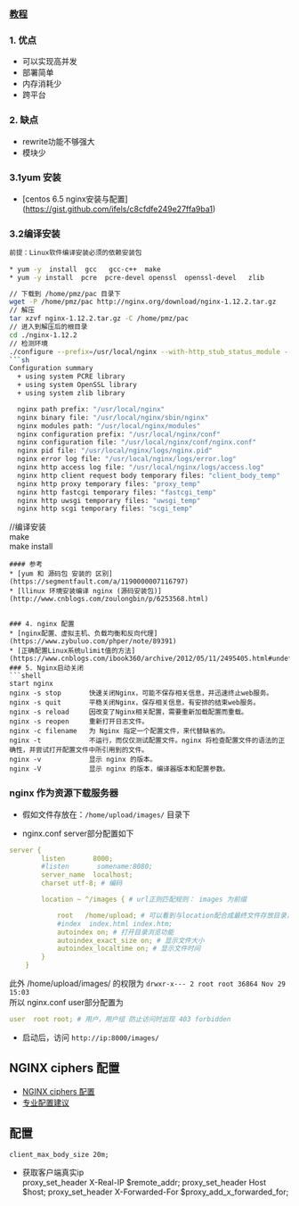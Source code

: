 ### [教程](https://linux.cn/article-4279-1.html)
### 1. 优点
* 可以实现高并发
* 部署简单
* 内存消耗少
* 跨平台

### 2. 缺点
* rewrite功能不够强大
* 模块少

### 3.1yum 安装
* [centos 6.5 nginx安装与配置]
(https://gist.github.com/ifels/c8cfdfe249e27ffa9ba1)


### 3.2编译安装

```sh
前提：Linux软件编译安装必须的依赖安装包  
 
* yum -y  install  gcc   gcc-c++  make 
* yum -y install  pcre  pcre-devel openssl  openssl-devel   zlib 

// 下载到 /home/pmz/pac 目录下
wget -P /home/pmz/pac http://nginx.org/download/nginx-1.12.2.tar.gz
// 解压 
tar xzvf nginx-1.12.2.tar.gz -C /home/pmz/pac
// 进入到解压后的根目录
cd ./nginx-1.12.2
// 检测环境
./configure --prefix=/usr/local/nginx --with-http_stub_status_module --with-http_ssl_module --with-pcre
```sh
Configuration summary
  + using system PCRE library
  + using system OpenSSL library
  + using system zlib library

  nginx path prefix: "/usr/local/nginx"
  nginx binary file: "/usr/local/nginx/sbin/nginx"
  nginx modules path: "/usr/local/nginx/modules"
  nginx configuration prefix: "/usr/local/nginx/conf"
  nginx configuration file: "/usr/local/nginx/conf/nginx.conf"
  nginx pid file: "/usr/local/nginx/logs/nginx.pid"
  nginx error log file: "/usr/local/nginx/logs/error.log"
  nginx http access log file: "/usr/local/nginx/logs/access.log"
  nginx http client request body temporary files: "client_body_temp"
  nginx http proxy temporary files: "proxy_temp"
  nginx http fastcgi temporary files: "fastcgi_temp"
  nginx http uwsgi temporary files: "uwsgi_temp"
  nginx http scgi temporary files: "scgi_temp"

```
//编译安装  
make   
make install

```
#### 参考
* [yum 和 源码包 安装的 区别](https://segmentfault.com/a/1190000007116797)
* [llinux 环境安装编译 nginx (源码安装包)](http://www.cnblogs.com/zoulongbin/p/6253568.html)


### 4. nginx 配置
* [nginx配置、虚拟主机、负载均衡和反向代理](https://www.zybuluo.com/phper/note/89391)
* [正确配置Linux系统ulimit值的方法](https://www.cnblogs.com/ibook360/archive/2012/05/11/2495405.html#undefined)
### 5. Nginx启动关闭
```shell
start nginx
nginx -s stop       快速关闭Nginx，可能不保存相关信息，并迅速终止web服务。
nginx -s quit       平稳关闭Nginx，保存相关信息，有安排的结束web服务。
nginx -s reload     因改变了Nginx相关配置，需要重新加载配置而重载。
nginx -s reopen     重新打开日志文件。
nginx -c filename   为 Nginx 指定一个配置文件，来代替缺省的。
nginx -t            不运行，而仅仅测试配置文件。nginx 将检查配置文件的语法的正确性，并尝试打开配置文件中所引用到的文件。
nginx -v            显示 nginx 的版本。
nginx -V            显示 nginx 的版本，编译器版本和配置参数。
```

### nginx 作为资源下载服务器

* 假如文件存放在：`/home/upload/images/` 目录下

* nginx.conf server部分配置如下

```yml
server {
        listen       8000;
        #listen       somename:8080;
        server_name  localhost;
        charset utf-8; # 编码

        location ~ ^/images { # url正则匹配规则： images 为前缀

            root   /home/upload; # 可以看到与location配合成最终文件存放目录， /home/upload/images/
            #index  index.html index.htm;
            autoindex on; # 打开目录浏览功能
            autoindex_exact_size on; # 显示文件大小
            autoindex_localtime on; # 显示文件时间
        }
    }

```
此外 /home/upload/images/ 的权限为 `drwxr-x--- 2 root root 36864 Nov 29 15:03`  
所以 nginx.conf user部分配置为
```yml
user  root root; # 用户，用户组 防止访问时出现 403 forbidden
```
* 启动后，访问 `http://ip:8000/images/`

## NGINX ciphers 配置
* [NGINX ciphers 配置](https://blog.csdn.net/makenothing/article/details/63768914) 
* [专业配置建议](https://cipherli.st/)

## 配置
```
client_max_body_size 20m;
```
* 获取客户端真实ip  
proxy_set_header X-Real-IP $remote_addr;
proxy_set_header Host $host;
proxy_set_header X-Forwarded-For $proxy_add_x_forwarded_for;